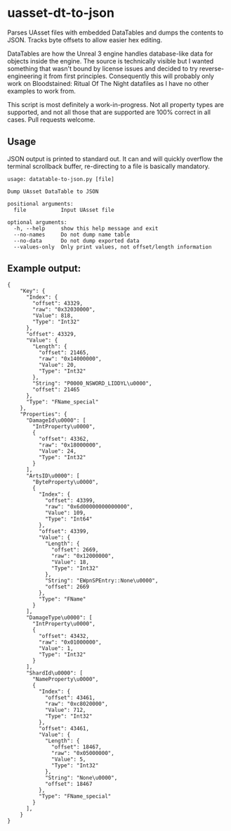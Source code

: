 # uasset-dt-to-json
Parses UAsset files with embedded DataTables and dumps the contents to JSON.  Tracks byte offsets to allow easier hex editing.

DataTables are how the Unreal 3 engine handles database-like data for objects inside the engine.  The source is technically visible but I wanted something that wasn't bound by license issues and decided to try reverse-engineering it from first principles.  Consequently this will probably only work on Bloodstained: Ritual Of The Night datafiles as I have no other examples to work from.

This script is most definitely a work-in-progress.  Not all property types are supported, and not all those that are supported are 100% correct in all cases.  Pull requests welcome.

## Usage

JSON output is printed to standard out.  It can and will quickly overflow the terminal scrollback buffer, re-directing to a file is basically mandatory.

```
usage: datatable-to-json.py [file]

Dump UAsset DataTable to JSON

positional arguments:
  file           Input UAsset file

optional arguments:
  -h, --help     show this help message and exit
  --no-names     Do not dump name table
  --no-data      Do not dump exported data
  --values-only  Only print values, not offset/length information
```

## Example output:

```
{
    "Key": {
      "Index": {
        "offset": 43329,
        "raw": "0x32030000",
        "Value": 818,
        "Type": "Int32"
      },
      "offset": 43329,
      "Value": {
        "Length": {
          "offset": 21465,
          "raw": "0x14000000",
          "Value": 20,
          "Type": "Int32"
        },
        "String": "P0000_NSWORD_LIDDYL\u0000",
        "offset": 21465
      },
      "Type": "FName_special"
    },
    "Properties": {
      "DamageId\u0000": [
        "IntProperty\u0000",
        {
          "offset": 43362,
          "raw": "0x18000000",
          "Value": 24,
          "Type": "Int32"
        }
      ],
      "ArtsID\u0000": [
        "ByteProperty\u0000",
        {
          "Index": {
            "offset": 43399,
            "raw": "0x6d00000000000000",
            "Value": 109,
            "Type": "Int64"
          },
          "offset": 43399,
          "Value": {
            "Length": {
              "offset": 2669,
              "raw": "0x12000000",
              "Value": 18,
              "Type": "Int32"
            },
            "String": "EWpnSPEntry::None\u0000",
            "offset": 2669
          },
          "Type": "FName"
        }
      ],
      "DamageType\u0000": [
        "IntProperty\u0000",
        {
          "offset": 43432,
          "raw": "0x01000000",
          "Value": 1,
          "Type": "Int32"
        }
      ],
      "ShardId\u0000": [
        "NameProperty\u0000",
        {
          "Index": {
            "offset": 43461,
            "raw": "0xc8020000",
            "Value": 712,
            "Type": "Int32"
          },
          "offset": 43461,
          "Value": {
            "Length": {
              "offset": 18467,
              "raw": "0x05000000",
              "Value": 5,
              "Type": "Int32"
            },
            "String": "None\u0000",
            "offset": 18467
          },
          "Type": "FName_special"
        }
      ],
	}
}
```
